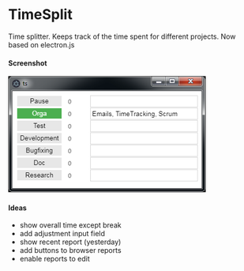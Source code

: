 TimeSplit
=========

Time splitter. Keeps track of the time spent for different projects.
Now based on electron.js

#### Screenshot ####

![Screenshot](./screenshot.png "Screenshot")

#### Ideas ####

 - show overall time except break
 - add adjustment input field
 - show recent report (yesterday)
 - add buttons to browser reports
 - enable reports to edit